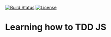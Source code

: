 [![Build Status](http://img.shields.io/travis/pikesley/colouriser.svg?style=flat-square)](https://travis-ci.org/pikesley/colouriser)
[![License](http://img.shields.io/:license-mit-blue.svg?style=flat-square)](http://pikesley.mit-license.org)

# Learning how to TDD JS 
